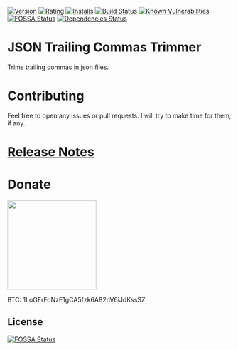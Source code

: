 [![Version](https://vsmarketplacebadge.apphb.com/version-short/logerfo.json-trimmer.svg)](https://marketplace.visualstudio.com/items?itemName=logerfo.json-trimmer)
[![Rating](https://vsmarketplacebadge.apphb.com/rating-short/logerfo.json-trimmer.svg)](https://marketplace.visualstudio.com/items?itemName=logerfo.json-trimmer)
[![Installs](https://vsmarketplacebadge.apphb.com/installs/logerfo.json-trimmer.svg)](https://marketplace.visualstudio.com/items?itemName=logerfo.json-trimmer)
[![Build Status](https://travis-ci.org/Logerfo/json-trimmer.svg?branch=master)](https://travis-ci.org/Logerfo/json-trimmer)
[![Known Vulnerabilities](https://snyk.io/test/github/logerfo/json-trimmer/badge.svg)](https://snyk.io/test/github/logerfo/json-trimmer)
[![FOSSA Status](https://app.fossa.io/api/projects/git%2Bgithub.com%2FLogerfo%2Fjson-trimmer.svg?type=shield)](https://app.fossa.io/projects/git%2Bgithub.com%2FLogerfo%2Fjson-trimmer?ref=badge_shield)
[![Dependencies Status](https://david-dm.org/logerfo/json-trimmer/dev-status.svg)](https://david-dm.org/logerfo/json-trimmer?type=dev)

# JSON Trailing Commas Trimmer

Trims trailing commas in json files.

# Contributing

Feel free to open any issues or pull requests. I will try to make time for them, if any.

# [Release Notes](CHANGELOG.md)

# Donate

<img src="https://i.imgur.com/ndlBtuX.png" width="200">

BTC: 1LoGErFoNzE1gCA5fzk6A82nV6iJdKssSZ


## License
[![FOSSA Status](https://app.fossa.io/api/projects/git%2Bgithub.com%2FLogerfo%2Fjson-trimmer.svg?type=large)](https://app.fossa.io/projects/git%2Bgithub.com%2FLogerfo%2Fjson-trimmer?ref=badge_large)
